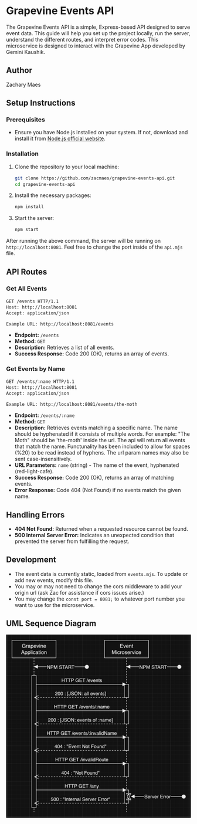 # Grapevine Events API

The Grapevine Events API is a simple, Express-based API designed to serve event data. This guide will help you set up the project locally, run the server, understand the different routes, and interpret error codes. This microservice is designed to interact with the Grapevine App developed by Gemini Kaushik.

## Author
Zachary Maes

## Setup Instructions

### Prerequisites

- Ensure you have Node.js installed on your system. If not, download and install it from [Node.js official website](https://nodejs.org/).

### Installation

1. Clone the repository to your local machine:
   ```bash
   git clone https://github.com/zacmaes/grapevine-events-api.git
   cd grapevine-events-api
   ```

2. Install the necessary packages:
   ```bash
   npm install
   ```

3. Start the server:
   ```bash
   npm start
   ```

After running the above command, the server will be running on `http://localhost:8081`. Feel free to change the port inside of the `api.mjs` file.

## API Routes

### Get All Events
```HTTP
GET /events HTTP/1.1
Host: http://localhost:8081
Accept: application/json
```
```
Example URL: http://localhost:8081/events
```
- **Endpoint:** `/events`
- **Method:** `GET`
- **Description:** Retrieves a list of all events.
- **Success Response:** Code 200 (OK), returns an array of events.

### Get Events by Name
```HTTP
GET /events/:name HTTP/1.1
Host: http://localhost:8081
Accept: application/json
```
```
Example URL: http://localhost:8081/events/the-moth
```
- **Endpoint:** `/events/:name`
- **Method:** `GET`
- **Description:** Retrieves events matching a specific name. The name should be hyphenated if it consists of multiple words. For example: "The Moth" should be 'the-moth' inside the url. The api will return all events that match the name. Functunality has been included to allow for spaces (%20) to be read instead of hyphens. The url param names may also be sent case-insensitively.
- **URL Parameters:** `name` (string) - The name of the event, hyphenated (red-light-cafe).
- **Success Response:** Code 200 (OK), returns an array of matching events.
- **Error Response:** Code 404 (Not Found) if no events match the given name.

## Handling Errors

- **404 Not Found:** Returned when a requested resource cannot be found.
- **500 Internal Server Error:** Indicates an unexpected condition that prevented the server from fulfilling the request.

## Development

- The event data is currently static, loaded from `events.mjs`. To update or add new events, modify this file.
- You may or may not need to change the cors middleware to add your origin url (ask Zac for assistance if cors issues arise.)
- You may change the `const port = 8081;` to whatever port number you want to use for the microservice.

## UML Sequence Diagram

![EventsAPIUML](EventsAPIUML.png)


